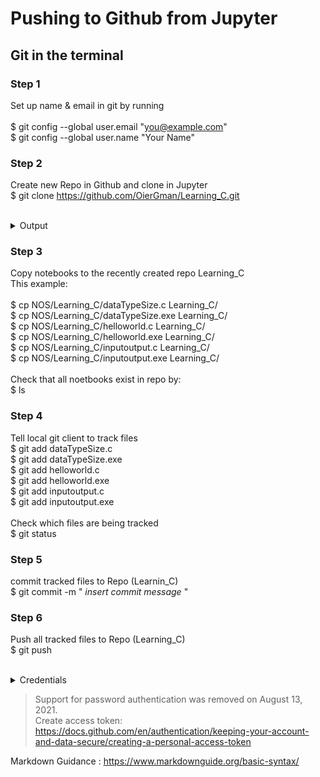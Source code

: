 # Pushing to Github from Jupyter

## Git in the terminal

### Step 1

Set up name & email in git by running <br>
<br>
$ git config --global user.email "you@example.com" <br>
$ git config --global user.name "Your Name"

### Step 2

Create new Repo in Github and clone in Jupyter <br>
$ git clone https://github.com/OierGman/Learning_C.git <br>
<br>
<details>
<summary>Output</summary>
<br>
Cloning into 'Learning_C'... <br>
warning: You appear to have cloned an empty repository.
</details>

### Step 3

Copy notebooks to the recently created repo Learning_C <br>
This example: <br>
<br>
$ cp NOS/Learning_C/dataTypeSize.c Learning_C/ <br>
$ cp NOS/Learning_C/dataTypeSize.exe Learning_C/ <br>
$ cp NOS/Learning_C/helloworld.c Learning_C/ <br>
$ cp NOS/Learning_C/helloworld.exe Learning_C/ <br>
$ cp NOS/Learning_C/inputoutput.c Learning_C/ <br>
$ cp NOS/Learning_C/inputoutput.exe Learning_C/ <br>
<br>
Check that all noetbooks exist in repo by: <br>
$ ls <br>

### Step 4

Tell local git client to track files <br>
$ git add dataTypeSize.c <br>
$ git add dataTypeSize.exe <br>
$ git add helloworld.c <br>
$ git add helloworld.exe <br>
$ git add inputoutput.c <br>
$ git add inputoutput.exe <br>
<br>
Check which files are being tracked <br>
$ git status <br>

### Step 5

commit tracked files to Repo (Learnin_C) <br>
$ git commit -m " *insert commit message* " <br>

### Step 6

Push all tracked files to Repo (Learning_C) <br>
$ git push <br>
<br>
<details>
<summary>Credentials</summary>
<br>
Username for 'https://github.com': OierGman <br>
Password for 'https://OierGman@github.com': <br>
</details>

> Support for password authentication was removed on August 13, 2021. <br>
> Create access token: https://docs.github.com/en/authentication/keeping-your-account-and-data-secure/creating-a-personal-access-token

Markdown Guidance : https://www.markdownguide.org/basic-syntax/
